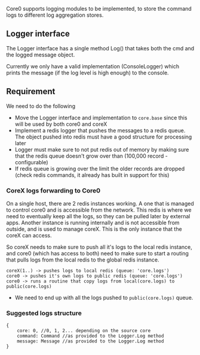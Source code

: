 Core0 supports logging modules to be implemented, to store the command logs
to different log aggregation stores.

## Logger interface
The Logger interface has a single method Log() that takes both the cmd
and the logged message object.

Currently we only have a valid implementation (ConsoleLogger) which
prints the message (if the log level is high enough) to the console.

## Requirement
We need to do the following
- Move the Logger interface and implementation to `core.base` since this will be used by both core0 and coreX
- Implement a redis logger that pushes the messages to a redis queue. The object pushed into redis must have a good structure for processing later
- Logger must make sure to not put redis out of memory by making sure that the redis queue doesn't grow over than (100,000 record - configurable)
- If redis queue is growing over the limit the older records are dropped (check redis commands, it already has built in support for this)

### CoreX logs forwarding to Core0
On a single host, there are 2 redis instances working. A one that is managed to control core0 and is accessible from the network.
This redis is where we need to eventually keep all the logs, so they can be pulled later by external apps.
Another instance is running internally and is not accessible from outside, and is used to manage coreX. This is the only instance
that the coreX can access.

So coreX needs to make sure to push all it's logs to the local redis instance, and core0 (which has access to both) need to make sure
to start a routing that pulls logs from the local redis to the global redis instance.


```
coreX(1..) -> pushes logs to local redis (queue: 'core.logs')
core0 -> pushes it's own logs to public redis (queue: 'core.logs') 
core0 -> runs a routine that copy logs from local(core.logs) to public(core.logs)
``` 

- We need to end up with all the logs pushed to `public(core.logs)` queue.

### Suggested logs structure
```jsavscript
{
    core: 0, //0, 1, 2... depending on the source core
    command: Command //as provided to the Logger.Log method
    message: Message //as provided to the Logger.Log method
}
```